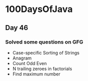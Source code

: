 # 100DaysOfJava

## Day 46

### Solved some questions on GFG

* Case-specific Sorting of Strings 
* Anagram
* Count Odd Even 
* N trailing zeroes in factorials
* Find maximum number
